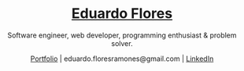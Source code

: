 <div align="center">
  <h1 align="center"><a href="https://edu-flores.github.io/">Eduardo Flores</a></h1>
  <p align="center">Software engineer, web developer, programming enthusiast & problem solver.</p>
</div>

<div align="center">
  <a href="https://edu-flores.github.io/">Portfolio</a> | 
  eduardo.floresramones@gmail.com | 
  <a href="https://www.linkedin.com/in/eduardo-flores-ramones/">LinkedIn</a>
</div>
